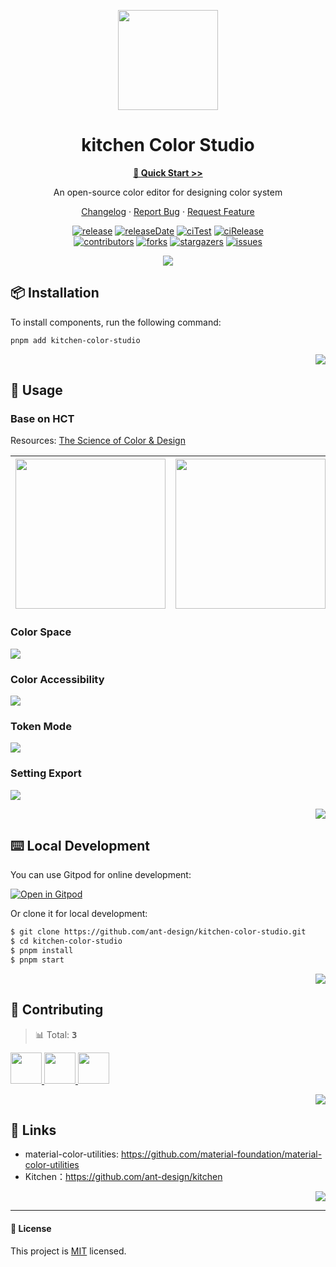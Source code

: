 <a name="readme-top"></a>

<div align="center">

<img width="160" src="https://gw.alipayobjects.com/mdn/rms_7d1485/afts/img/A*XDYxSJXBjjwAAAAAAAAAAAAAARQnAQ">

<h1>kitchen Color Studio</h1>
  
[**🎨 Quick Start >>**](https://ant-design.github.io/kitchen-color-studio/~demos/colorstudio-demo-demo)

An open-source color editor for designing color system

[Changelog](./CHANGELOG.md) · [Report Bug][issues-url] · [Request Feature][issues-url]

<!-- SHIELD GROUP -->

[![release][release-shield]][release-url]
[![releaseDate][release-date-shield]][release-date-url]
[![ciTest][ci-test-shield]][ci-test-url]
[![ciRelease][ci-release-shield]][ci-release-url]
<br/>
[![contributors][contributors-shield]][contributors-url]
[![forks][forks-shield]][forks-url]
[![stargazers][stargazers-shield]][stargazers-url]
[![issues][issues-shield]][issues-url]

[![](https://raw.githubusercontent.com/ant-design/kitchen-color-studio/master/public/preview1.webp)](https://ant-design.github.io/kitchen-color-studio/~demos/colorstudio-demo-demo)

</div>

## 📦 Installation

To install components, run the following command:

```bash
pnpm add kitchen-color-studio
```

<div align="right">

[![][back-to-top]](#readme-top)

</div>

## 🎨 Usage

### Base on HCT
Resources: [The Science of Color & Design](https://material.io/blog/science-of-color-design)

|<img src="https://lh3.googleusercontent.com/FgfF6od_qjYXbXowPPgL3IQ8T0QnEAZnoehlRcXHSXK7QXfHe_LvBm3SeYIkxhSRn3gBjjH4GEO6DYOex8btaN34lVDSzP7ZULMMSqoE7bsxyCWA0Q=w1400-v0" height="240" />|<img src="https://lh3.googleusercontent.com/PWM-JWdCtOxcGHHoiZfm1HkSNNcMRXyGE4CRapU1lrFHo93W1dqHACB24x7FCuqFKA-6LTBMhEtSHsMkZcu8EsOrNaUWE6ixtknM1Sv7hhpHwvLWcG1-=w1400-v0" height="240" />|
| --- | --- |

### Color Space

![](https://raw.githubusercontent.com/ant-design/kitchen-color-studio/master/public/preview2.webp)

### Color Accessibility

![](https://raw.githubusercontent.com/ant-design/kitchen-color-studio/master/public/preview5.webp)

### Token Mode

![](https://raw.githubusercontent.com/ant-design/kitchen-color-studio/master/public/preview3.webp)

### Setting Export

![](https://raw.githubusercontent.com/ant-design/kitchen-color-studio/master/public/preview4.webp)

<div align="right">

[![][back-to-top]](#readme-top)

</div>

## ⌨️ Local Development

You can use Gitpod for online development:

[![Open in Gitpod](https://gitpod.io/button/open-in-gitpod.svg)][gitpod-url]

Or clone it for local development:

```bash
$ git clone https://github.com/ant-design/kitchen-color-studio.git
$ cd kitchen-color-studio
$ pnpm install
$ pnpm start
```

<div align="right">

[![][back-to-top]](#readme-top)

</div>

## 🤝 Contributing

<!-- CONTRIBUTION GROUP -->

> 📊 Total: <kbd>**3**</kbd>

<a href="https://github.com/apps/dependabot" title="dependabot[bot]">
  <img src="https://avatars.githubusercontent.com/in/29110?v=4" width="50" />
</a>
<a href="https://github.com/canisminor1990" title="canisminor1990">
  <img src="https://avatars.githubusercontent.com/u/17870709?v=4" width="50" />
</a>
<a href="https://github.com/actions-user" title="actions-user">
  <img src="https://avatars.githubusercontent.com/u/65916846?v=4" width="50" />
</a>

<!-- CONTRIBUTION END -->

<div align="right">

[![][back-to-top]](#readme-top)

</div>

## 🔗 Links


- material-color-utilities: https://github.com/material-foundation/material-color-utilities
- Kitchen：https://github.com/ant-design/kitchen

<div align="right">

[![][back-to-top]](#readme-top)

</div>

---

#### 📝 License

This project is [MIT](./LICENSE) licensed.

<!-- LINK GROUP -->

[profile-url]: https://github.com/ant-design
[issues-url]: https://github.com/ant-design/kitchen-color-studio/issues/new/choose
[gitpod-url]: https://gitpod.io/#https://github.com/ant-design/kitchen-color-studio

<!-- SHIELD LINK GROUP -->

[back-to-top]: https://img.shields.io/badge/-BACK_TO_TOP-151515?style=flat-square

<!-- release -->

[release-shield]: https://img.shields.io/npm/v/kitchen-color-studio?logo=npm
[release-url]: https://www.npmjs.com/package/kitchen-color-studio

<!-- releaseDate -->

[release-date-shield]: https://img.shields.io/github/release-date/ant-design/kitchen-color-studio?style=flat
[release-date-url]: https://github.com/ant-design/kitchen-color-studio/releases

<!-- ciTest -->

[ci-test-shield]: https://github.com/ant-design/kitchen-color-studio/workflows/Test%20CI/badge.svg
[ci-test-url]: https://github.com/ant-design/kitchen-color-studio/actions/workflows/test.yml

<!-- ciRelease -->

[ci-release-shield]: https://github.com/ant-design/kitchen-color-studio/workflows/Build%20and%20Release/badge.svg
[ci-release-url]: https://github.com/ant-design/kitchen-color-studio/actions/workflows/release.yml

<!-- contributors -->

[contributors-shield]: https://img.shields.io/github/contributors/ant-design/kitchen-color-studio.svg?style=flat
[contributors-url]: https://github.com/ant-design/kitchen-color-studio/graphs/contributors

<!-- forks -->

[forks-shield]: https://img.shields.io/github/forks/ant-design/kitchen-color-studio.svg?style=flat
[forks-url]: https://github.com/ant-design/kitchen-color-studio/network/members

<!-- stargazers -->

[stargazers-shield]: https://img.shields.io/github/stars/ant-design/kitchen-color-studio.svg?style=flat
[stargazers-url]: https://github.com/ant-design/kitchen-color-studio/stargazers

<!-- issues -->

[issues-shield]: https://img.shields.io/github/issues/ant-design/kitchen-color-studio.svg?style=flat
[issues-url]: https://img.shields.io/github/issues/ant-design/kitchen-color-studio.svg?style=flat
